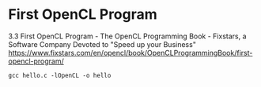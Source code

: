 # First OpenCL Program

3.3 First OpenCL Program - The OpenCL Programming Book - Fixstars, a Software Company Devoted to "Speed up your Business"  
https://www.fixstars.com/en/opencl/book/OpenCLProgrammingBook/first-opencl-program/

```shell
gcc hello.c -lOpenCL -o hello
```

